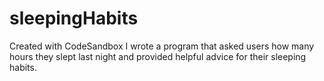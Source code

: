 # sleepingHabits
Created with CodeSandbox
I wrote a program that asked users how many hours they slept last night and provided helpful advice for their sleeping habits.
